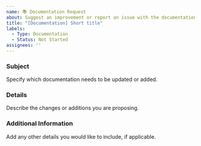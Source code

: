 ```yaml
---
name: 📚 Documentation Request
about: Suggest an improvement or report an issue with the documentation
title: "[Documentation] Short title"
labels: 
  - Type: Documentation
  - Status: Not Started
assignees: ''
---
```


### Subject

Specify which documentation needs to be updated or added.

### Details

Describe the changes or additions you are proposing.

### Additional Information

Add any other details you would like to include, if applicable.
